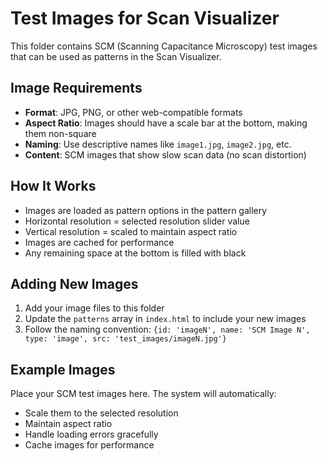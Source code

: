 # Test Images for Scan Visualizer

This folder contains SCM (Scanning Capacitance Microscopy) test images that can be used as patterns in the Scan Visualizer.

## Image Requirements

- **Format**: JPG, PNG, or other web-compatible formats
- **Aspect Ratio**: Images should have a scale bar at the bottom, making them non-square
- **Naming**: Use descriptive names like `image1.jpg`, `image2.jpg`, etc.
- **Content**: SCM images that show slow scan data (no scan distortion)

## How It Works

- Images are loaded as pattern options in the pattern gallery
- Horizontal resolution = selected resolution slider value
- Vertical resolution = scaled to maintain aspect ratio
- Images are cached for performance
- Any remaining space at the bottom is filled with black

## Adding New Images

1. Add your image files to this folder
2. Update the `patterns` array in `index.html` to include your new images
3. Follow the naming convention: `{id: 'imageN', name: 'SCM Image N', type: 'image', src: 'test_images/imageN.jpg'}`

## Example Images

Place your SCM test images here. The system will automatically:
- Scale them to the selected resolution
- Maintain aspect ratio
- Handle loading errors gracefully
- Cache images for performance
